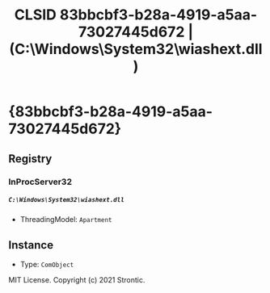 ﻿---
title: "CLSID 83bbcbf3-b28a-4919-a5aa-73027445d672 | (C:\\Windows\\System32\\wiashext.dll)"
excerpt: What is COM-Object CLSID 83bbcbf3-b28a-4919-a5aa-73027445d672?
---

# {83bbcbf3-b28a-4919-a5aa-73027445d672}


## Registry


### InProcServer32

##### `C:\Windows\System32\wiashext.dll`
* ThreadingModel: `Apartment`

## Instance

* Type: `ComObject`

MIT License. Copyright (c) 2021 Strontic.


